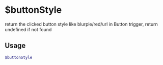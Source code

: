 # $buttonStyle

return the clicked button style like blurple/red/url in Button trigger, return undefined if not found

## Usage

```bash
$buttonStyle
```

